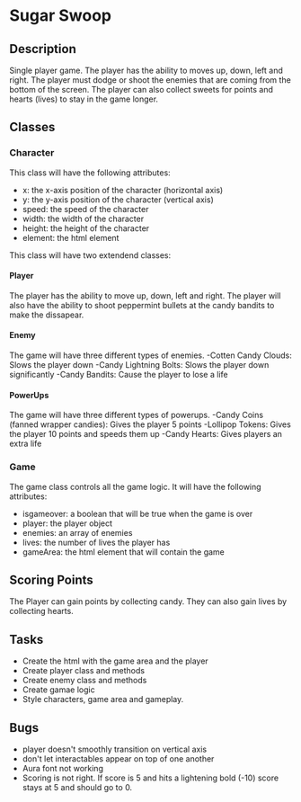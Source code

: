 # Sugar Swoop

## Description

Single player game. The player has the ability to moves up, down, left and right. The player must dodge or shoot the enemies that are coming from the bottom of the screen. The player can also collect sweets for points and hearts (lives) to stay in the game longer. 

## Classes

### Character

This class will have the following attributes:

- x: the x-axis position of the character (horizontal axis)
- y: the y-axis  position of the character (vertical axis)
- speed: the speed of the character
- width: the width of the character
- height: the height of the character
- element: the html element

This class will have two extendend classes:

#### Player

The player has the ability to move up, down, left and right. The player will also have the ability to shoot peppermint bullets at the candy bandits to make the dissapear. 

#### Enemy

The game will have three different types of enemies.
-Cotten Candy Clouds: Slows the player down 
-Candy Lightning Bolts: Slows the player down significantly
-Candy Bandits: Cause the player to lose a life

#### PowerUps
The game will have three different types of powerups.
-Candy Coins (fanned wrapper candies): Gives the player 5 points
-Lollipop Tokens: Gives the player 10 points and speeds them up
-Candy Hearts: Gives players an extra life

### Game

The game class controls all the game logic. It will have the following attributes:

- isgameover: a boolean that will be true when the game is over
- player: the player object
- enemies: an array of enemies
- lives: the number of lives the player has
- gameArea: the html element that will contain the game

## Scoring Points

The Player can gain points by collecting candy. They can also gain lives by collecting hearts. 

## Tasks

- Create the html with the game area and the player
- Create player class and methods
- Create enemy class and methods
- Create gamae logic
- Style characters, game area and gameplay.

## Bugs
- player doesn't smoothly transition on vertical axis 
- don't let interactables appear on top of one another
- Aura font not working
- Scoring is not right. If score is 5 and hits a lightening bold (-10) score stays at 5 and should go to 0.